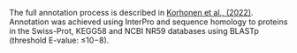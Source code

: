 The full annotation process is described in [Korhonen et al., (2022)](https://www.ncbi.nlm.nih.gov/pmc/articles/PMC8894454/).
Annotation was achieved using InterPro and sequence homology to proteins in the Swiss-Prot, KEGG58 and NCBI NR59 databases using BLASTp (threshold E-value: ≤10−8). 
